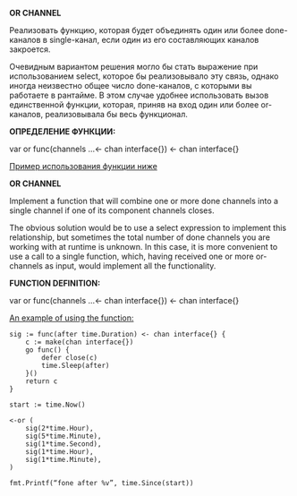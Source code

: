 <p><b>OR CHANNEL</b></p>
<p>Реализовать функцию, которая будет объединять один или более done-каналов в single-канал, если один из его составляющих каналов закроется.</p>
<p>Очевидным вариантом решения могло бы стать выражение при использованием select, которое бы реализовывало эту связь, однако иногда неизвестно общее число done-каналов, с которыми вы работаете в рантайме. В этом случае удобнее использовать вызов единственной функции, которая, приняв на вход один или более or-каналов, реализовывала бы весь функционал.</p>
<p><b>ОПРЕДЕЛЕНИЕ ФУНКЦИИ:</b></p>
<p>var or func(channels ...<- chan interface{}) <- chan interface{}</p>
    
[Пример использования функции ниже](#example)


<p><b>OR CHANNEL</b></p>
<p>Implement a function that will combine one or more done channels into a single channel if one of its component channels closes.</p>
<p>The obvious solution would be to use a select expression to implement this relationship, but sometimes the total number of done channels you are working with at runtime is unknown. In this case, it is more convenient to use a call to a single function, which, having received one or more or-channels as input, would implement all the functionality.</p>
<p><b>FUNCTION DEFINITION:</b></p>
<p>var or func(channels ...<- chan interface{}) <- chan interface{}</p>
    
[An example of using the function:](#example)

<a name="example"></a>


```      
sig := func(after time.Duration) <- chan interface{} {
    c := make(chan interface{})
    go func() {
        defer close(c)
        time.Sleep(after)
    }()
    return c
}
  
start := time.Now()

<-or (
    sig(2*time.Hour),
    sig(5*time.Minute),
    sig(1*time.Second),
    sig(1*time.Hour),
    sig(1*time.Minute),
)

fmt.Printf(“fone after %v”, time.Since(start))
```

